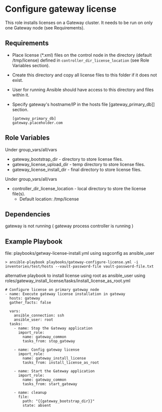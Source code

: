 Configure gateway license
======================

This role installs licenses on a Gateway cluster. It needs to be run on only one Gateway node (see Requirements).

Requirements
------------
* Place license (*.xml) files on the control node in the directory (default /tmp/license) defined in `controller_dir_license_location` (see Role Variables section). 
* Create this directory and copy all license files to this folder if it does not exist.
* User for running Ansible should have access to this directory and files within it.

* Specify gateway's hostname/IP in the hosts file [gateway_primary_db]] section.
    ```
    [gateway_primary_db]
    gateway.placeholder.com 
  
     ```  

Role Variables
--------------
Under group_vars/all/vars
* gateway_bootstrap_dir - directory to store license files.
* gateway_license_upload_dir - temp directory to store license files.
* gateway_license_install_dir - final directory to store license files.

Under group_vars/all/vars
* controller_dir_license_location - local directory to store the license file(s).
  * Default location: /tmp/license



Dependencies
------------
gateway is not running ( gateway process controller is running )


Example Playbook
------------
file: playbooks/getway-license-install.yml using ssgconfig as ansible_user
   
    > ansible-playbook playbooks/gateway-configure-license.yml -i inventories/test/hosts --vault-password-file vault-password-file.txt

alternative playbook to install license using root as ansible_user using roles/gateway_install_license/tasks/install_license_as_root.yml
    
    
    # Configure license on primary gateway node
    - name: Execute gateway license installation in gateway
      hosts: gateway
      gather_facts: false
      
      vars:
        ansible_connection: ssh
        ansible_user: root
      tasks:
        - name: Stop the Gateway application
          import_role:
            name: gateway_common
            tasks_from: stop_gateway
       
        - name: Config gateway license
          import_role:
            name: gateway_install_license
            tasks_from: install_license_as_root
        
        - name: Start the Gateway application
          import_role:
            name: gateway_common
            tasks_from: start_gateway
    
        - name: cleanup
          file:
            path: "{{gateway_bootstrap_dir}}"
            state: absent
       
  
     
    